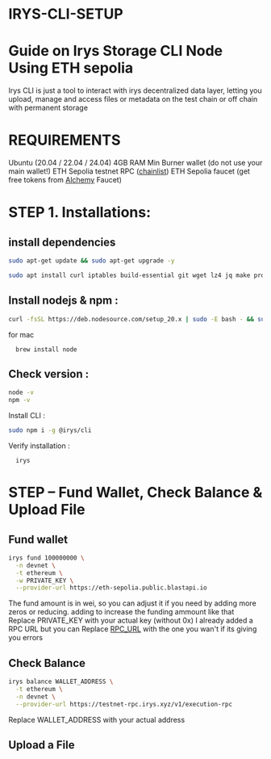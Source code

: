 # IRYS-CLI-SETUP
# Guide on Irys Storage CLI Node Using ETH sepolia
Irys CLI is just a tool to interact with irys decentralized data layer, letting you upload, manage and access files or metadata on the test chain or off chain with permanent storage

# REQUIREMENTS
Ubuntu (20.04 / 22.04 / 24.04)
4GB RAM Min
Burner wallet (do not use your main wallet!)
ETH Sepolia testnet RPC ([chainlist](https://chainlist.org/))
ETH Sepolia faucet (get free tokens from [Alchemy](https://www.alchemy.com/faucets/ethereum-sepolia) Faucet)

# STEP 1. Installations:
## install dependencies
```bash
sudo apt-get update && sudo apt-get upgrade -y
```
```bash
sudo apt install curl iptables build-essential git wget lz4 jq make protobuf-compiler cmake gcc nano automake autoconf tmux htop nvme-cli libgbm1 pkg-config libssl-dev libleveldb-dev tar clang bsdmainutils ncdu unzip libleveldb-dev screen ufw -y
```
## Install nodejs & npm :
```bash
curl -fsSL https://deb.nodesource.com/setup_20.x | sudo -E bash - && sudo apt install -y nodejs
```
for mac

      brew install node

## Check version :
```bash
node -v
npm -v
```
Install CLI :
```bash
sudo npm i -g @irys/cli
```
Verify installation :

      irys 
# STEP – Fund Wallet, Check Balance & Upload File
## Fund wallet 

```bash
irys fund 100000000 \
  -n devnet \
  -t ethereum \
  -w PRIVATE_KEY \
  --provider-url https://eth-sepolia.public.blastapi.io
```
The fund amount is in wei, so you can adjust it if you need by adding more zeros or reducing. adding to increase the funding ammount like that
Replace PRIVATE_KEY  with your actual key (without 0x)
I already added a RPC URL but you can Replace [RPC_URL](https://eth-sepolia.public.blastapi.io) with the one you wan't if its giving you errors

## Check Balance
```bash
irys balance WALLET_ADDRESS \
  -t ethereum \
  -n devnet \
  --provider-url https://testnet-rpc.irys.xyz/v1/execution-rpc
```
Replace WALLET_ADDRESS with your actual address

## Upload a File

